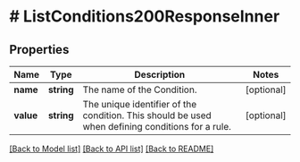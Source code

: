 # # ListConditions200ResponseInner

## Properties

Name | Type | Description | Notes
------------ | ------------- | ------------- | -------------
**name** | **string** | The name of the Condition. | [optional]
**value** | **string** | The unique identifier of the condition. This should be used when defining conditions for a rule. | [optional]

[[Back to Model list]](../../README.md#models) [[Back to API list]](../../README.md#endpoints) [[Back to README]](../../README.md)
